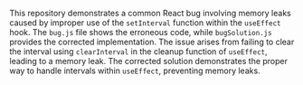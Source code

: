This repository demonstrates a common React bug involving memory leaks caused by improper use of the `setInterval` function within the `useEffect` hook.  The `bug.js` file shows the erroneous code, while `bugSolution.js` provides the corrected implementation.  The issue arises from failing to clear the interval using `clearInterval` in the cleanup function of `useEffect`, leading to a memory leak. The corrected solution demonstrates the proper way to handle intervals within `useEffect`, preventing memory leaks.